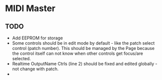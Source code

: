 # MIDI Master

## TODO

- Add EEPROM for storage
- Some controls should be in edit mode by default - like the patch select control (patch number).
This should be managed by the Page because the control itself can not know when other controls get focus/are selected.
- Realtime OutputName Ctrls (line 2) should be fixed and edited globally -not change with patch.
- 